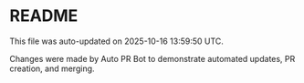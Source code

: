 # README

This file was auto-updated on 2025-10-16 13:59:50 UTC.

Changes were made by Auto PR Bot to demonstrate automated updates, PR creation, and merging.
